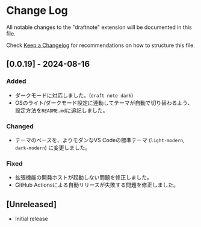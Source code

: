 # Change Log

All notable changes to the "draftnote" extension will be documented in this file.

Check [Keep a Changelog](http://keepachangelog.com/) for recommendations on how to structure this file.

## [0.0.19] - 2024-08-16

### Added
- ダークモードに対応しました。(`draft note dark`)
- OSのライト/ダークモード設定に連動してテーマが自動で切り替わるよう、設定方法を`README.md`に追記しました。

### Changed
- テーマのベースを、よりモダンなVS Codeの標準テーマ (`light-modern`, `dark-modern`) に変更しました。

### Fixed
- 拡張機能の開発ホストが起動しない問題を修正しました。
- GitHub Actionsによる自動リリースが失敗する問題を修正しました。

## [Unreleased]

- Initial release
